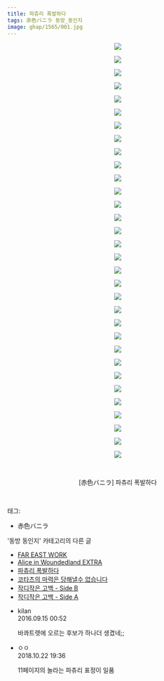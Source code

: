 ```yaml
---
title: 파츄리 폭발하다
tags: 赤色バニラ 동방_동인지
image: ghap/1565/001.jpg
---
```

<div class="article">
<p style="text-align: center; clear: none; float: none;"><img src="{{ site.nasurl }}/ghap/1565/001.jpg"/></p>
<p style="text-align: center; clear: none; float: none;"><img src="{{ site.nasurl }}/ghap/1565/002.jpg"/></p>
<p style="text-align: center; clear: none; float: none;"><img src="{{ site.nasurl }}/ghap/1565/003.jpg"/></p>
<p style="text-align: center; clear: none; float: none;"><img src="{{ site.nasurl }}/ghap/1565/004.jpg"/></p>
<p style="text-align: center; clear: none; float: none;"><img src="{{ site.nasurl }}/ghap/1565/005.jpg"/></p>
<p style="text-align: center; clear: none; float: none;"><img src="{{ site.nasurl }}/ghap/1565/006.jpg"/></p>
<p style="text-align: center; clear: none; float: none;"><img src="{{ site.nasurl }}/ghap/1565/007.jpg"/></p>
<p style="text-align: center; clear: none; float: none;"><img src="{{ site.nasurl }}/ghap/1565/008.jpg"/></p>
<p style="text-align: center; clear: none; float: none;"><img src="{{ site.nasurl }}/ghap/1565/009.jpg"/></p>
<p style="text-align: center; clear: none; float: none;"><img src="{{ site.nasurl }}/ghap/1565/010.jpg"/></p>
<p style="text-align: center; clear: none; float: none;"><img src="{{ site.nasurl }}/ghap/1565/011.jpg"/></p>
<p style="text-align: center; clear: none; float: none;"><img src="{{ site.nasurl }}/ghap/1565/012.jpg"/></p>
<p style="text-align: center; clear: none; float: none;"><img src="{{ site.nasurl }}/ghap/1565/013.jpg"/></p>
<p style="text-align: center; clear: none; float: none;"><img src="{{ site.nasurl }}/ghap/1565/014.jpg"/></p>
<p style="text-align: center; clear: none; float: none;"><img src="{{ site.nasurl }}/ghap/1565/015.jpg"/></p>
<p style="text-align: center; clear: none; float: none;"><img src="{{ site.nasurl }}/ghap/1565/016.jpg"/></p>
<p style="text-align: center; clear: none; float: none;"><img src="{{ site.nasurl }}/ghap/1565/017.jpg"/></p>
<p style="text-align: center; clear: none; float: none;"><img src="{{ site.nasurl }}/ghap/1565/018.jpg"/></p>
<p style="text-align: center; clear: none; float: none;"><img src="{{ site.nasurl }}/ghap/1565/019.jpg"/></p>
<p style="text-align: center; clear: none; float: none;"><img src="{{ site.nasurl }}/ghap/1565/020.jpg"/></p>
<p style="text-align: center; clear: none; float: none;"><img src="{{ site.nasurl }}/ghap/1565/021.jpg"/></p>
<p style="text-align: center; clear: none; float: none;"><img src="{{ site.nasurl }}/ghap/1565/022.jpg"/></p>
<p style="text-align: center; clear: none; float: none;"><img src="{{ site.nasurl }}/ghap/1565/023.jpg"/></p>
<p style="text-align: center; clear: none; float: none;"><img src="{{ site.nasurl }}/ghap/1565/024.jpg"/></p>
<p style="text-align: center; clear: none; float: none;"><img src="{{ site.nasurl }}/ghap/1565/025.jpg"/></p>
<p style="text-align: center; clear: none; float: none;"><img src="{{ site.nasurl }}/ghap/1565/026.jpg"/></p>
<p style="text-align: center; clear: none; float: none;"><img src="{{ site.nasurl }}/ghap/1565/027.jpg"/></p>
<p style="text-align: center; clear: none; float: none;"><img src="{{ site.nasurl }}/ghap/1565/028.jpg"/></p>
<p style="text-align: center; clear: none; float: none;"><img src="{{ site.nasurl }}/ghap/1565/029.jpg"/></p>
<p style="text-align: center; clear: none; float: none;"><img src="{{ site.nasurl }}/ghap/1565/030.jpg"/></p>
<p style="text-align: center; clear: none; float: none;"><img src="{{ site.nasurl }}/ghap/1565/031.jpg"/></p>
<p style="text-align: center; clear: none; float: none;"><img src="{{ site.nasurl }}/ghap/1565/032.jpg"/></p>
<p style="text-align: center; clear: none; float: none;"><br/></p>
<p style="text-align: center; clear: none; float: none;">[赤色バニラ] 파츄리 폭발하다</p>
<p><br/></p>
</div><div class="tagTrail">
<p>태그: </p>
<ul>
<li>赤色バニラ</li>
</ul>
</div><div class="another">
<p>'동방 동인지' 카테고리의 다른 글</p>
<ul>
<li><a href="/2016-08-14-ghap_1567">FAR EAST WORK</a></li>
<li><a href="/2016-08-14-ghap_1566">Alice in Woundedland EXTRA</a></li>
<li><a href="/2016-08-14-ghap_1565">파츄리 폭발하다</a></li>
<li><a href="/2016-08-14-ghap_1564">코타츠의 마력은 당해낼수 없습니다</a></li>
<li><a href="/2016-08-14-ghap_1563">작디작은 고백 - Side B</a></li>
<li><a href="/2016-08-14-ghap_1562">작디작은 고백 - Side A</a></li>
</ul>
</div><div class="cb_module cb_fluid">
<div class="cb_wrt cb_profile">
<div class="comment">
<ul>
<li class="cb_thumb_off" id="comment14805813">
<div class="cb_comment_area">
<div class="cb_info_area">
<div class="cb_section">
<span class="cb_nick_name">kilan</span>
</div>
<div class="cb_section">
<span class="cb_date">2016.09.15 00:52 </span>
</div>
</div>
<div class="cb_dsc_comment">
<p class="cb_dsc">
											바콰트렛에 오르는 후보가 하나더 생겼네;;
										</p>
</div>
</div></li>
<li class="cb_thumb_off" id="comment15359804">
<div class="cb_comment_area">
<div class="cb_info_area">
<div class="cb_section">
<span class="cb_nick_name">ㅇㅇ</span>
</div>
<div class="cb_section">
<span class="cb_date">2018.10.22 19:36 </span>
</div>
</div>
<div class="cb_dsc_comment">
<p class="cb_dsc">
											11페이지의 놀라는 파츄리 표정이 일품
										</p>
</div>
</div></li>
</ul>
</div>
</div><!-- commentList close -->
</div>